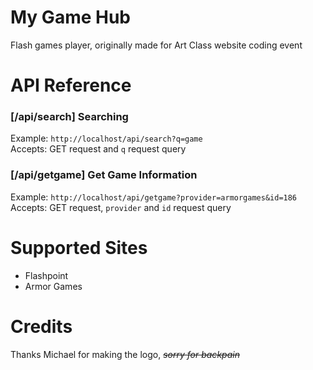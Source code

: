 # My Game Hub
Flash games player, originally made for Art Class website coding event
# API Reference 
### [/api/search] Searching
Example: `http://localhost/api/search?q=game`<br/>
Accepts: GET request and `q` request query
### [/api/getgame] Get Game Information
Example: `http://localhost/api/getgame?provider=armorgames&id=186`<br/>
Accepts: GET request, `provider` and `id` request query
# Supported Sites
- Flashpoint
- Armor Games
# Credits
Thanks Michael for making the logo, <s><i>sorry for backpain</i></s>